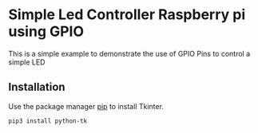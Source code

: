 # Simple Led Controller Raspberry pi using GPIO 

This is a simple example to demonstrate the use of GPIO Pins to control a simple LED  

## Installation

Use the package manager [pip](https://pip.pypa.io/en/stable/) to install Tkinter.

```bash
pip3 install python-tk
```
